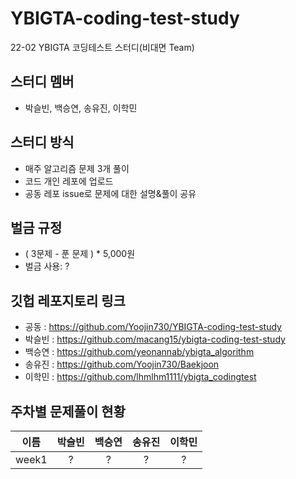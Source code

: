 # YBIGTA-coding-test-study
22-02 YBIGTA 코딩테스트 스터디(비대면 Team)

## 스터디 멤버
- 박슬빈, 백승연, 송유진, 이학민

## 스터디 방식
- 매주 알고리즘 문제 3개 풀이
- 코드 개인 레포에 업로드
- 공동 레포 issue로 문제에 대한 설명&풀이 공유

## 벌금 규정
- ( 3문제 - 푼 문제 ) * 5,000원
- 벌금 사용: ?

## 깃헙 레포지토리 링크
- 공동 : https://github.com/Yoojin730/YBIGTA-coding-test-study
- 박슬빈 : https://github.com/macang15/ybigta-coding-test-study
- 백승연 : https://github.com/yeonannab/ybigta_algorithm
- 송유진 : https://github.com/Yoojin730/Baekjoon
- 이학민 : https://github.com/lhmlhm1111/ybigta_codingtest

## 주차별 문제풀이 현황
|이름|박슬빈|백승연|송유진|이학민|
|:---:|:---:|:---:|:---:|:---:|
|week1|?|?|?|?|

